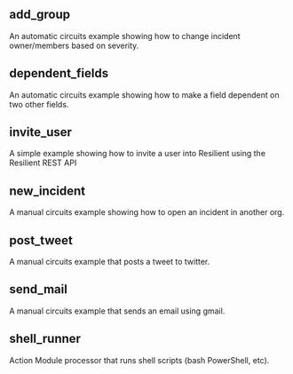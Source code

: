 
## add_group

An automatic circuits example showing how to change incident owner/members based on severity.

## dependent_fields

An automatic circuits example showing how to make a field dependent on two other fields.

## invite_user

A simple example showing how to invite a user into Resilient using the Resilient REST API

## new_incident

A manual circuits example showing how to open an incident in another org.

## post_tweet

A manual circuits example that posts a tweet to twitter.

## send_mail

A manual circuits example that sends an email using gmail.

## shell_runner

Action Module processor that runs shell scripts (bash PowerShell, etc).

